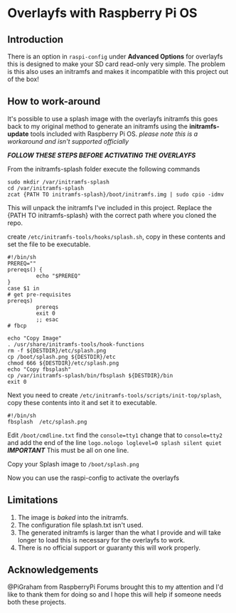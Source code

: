 # Overlayfs with Raspberry Pi OS

## Introduction

There is an option in ```raspi-config``` under **Advanced Options** for overlayfs this is designed to make your SD card read-only very simple.  The problem is this also uses an initramfs and makes it incompatible with this project out of the box!

## How to work-around

It's possible to use a splash image with the overlayfs initramfs this goes back to my original method to generate an initramfs using the **initramfs-update** tools included with Raspberry Pi OS. *please note this is a workaround and isn't supported officially*

***FOLLOW THESE STEPS BEFORE ACTIVATING THE OVERLAYFS***

From the initramfs-splash folder execute the following commands
```
sudo mkdir /var/initramfs-splash
cd /var/initramfs-splash
zcat {PATH TO initramfs-splash}/boot/initramfs.img | sudo cpio -idmv
```
This will unpack the initramfs I've included in this project.  Replace the {PATH TO initramfs-splash} with the correct path where you cloned the repo.  

create ```/etc/initramfs-tools/hooks/splash.sh```, copy in these contents and set the file to be executable.
```
#!/bin/sh
PREREQ=""
prereqs() {
         echo "$PREREQ"
}
case $1 in 
# get pre-requisites 
prereqs)
         prereqs
         exit 0
         ;; esac
# fbcp 

echo "Copy Image"
. /usr/share/initramfs-tools/hook-functions
rm -f ${DESTDIR}/etc/splash.png
cp /boot/splash.png ${DESTDIR}/etc
chmod 666 ${DESTDIR}/etc/splash.png
echo "Copy fbsplash"
cp /var/initramfs-splash/bin/fbsplash ${DESTDIR}/bin
exit 0
```

Next you need to create ```/etc/initramfs-tools/scripts/init-top/splash```, copy these contents into it and set it to executable.
```
#!/bin/sh
fbsplash  /etc/splash.png
```
Edit ```/boot/cmdline.txt``` find the ```console=tty1``` change that to ```console=tty2``` and add the end of the line ```logo.nologo loglevel=0 splash silent quiet```  ***IMPORTANT*** This must be all on one line.

Copy your Splash image to ```/boot/splash.png```

Now you can use the raspi-config to activate the overlayfs

## Limitations

1. The image is *baked* into the initramfs.
2. The configuration file splash.txt isn't used.
3. The generated initramfs is larger than the what I provide and will take longer to load this is necessary for the overlayfs to work.
4. There is no official support or guaranty this will work properly.

## Acknowledgements 
@PiGraham from RaspberryPi Forums brought this to my attention and I'd like to thank them for doing so and I hope this will help if someone needs both these projects.

